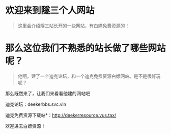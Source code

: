 # 欢迎来到隧三个人网站

> 这里会介绍隧三站长开的一些网站，有白嫖免费资源的！


# 那么这位我们不熟悉的站长做了哪些网站呢？

> 他啊，建了一个迪克论坛，和一个迪克免费资源白嫖网站。是不是很好玩呢？

那么既然来了，让我们来看看他建的网站吧

迪克论坛：deekerbbs.svc.vin

迪克免费资源下载站*：http://deekerresource.vus.tax/

欢迎进去白嫖资源！
